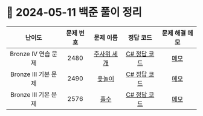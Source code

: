 # 📅 2024-05-11 백준 풀이 정리

| 난이도 | 문제 번호 | 문제 이름 | 정답 코드 | 문제 해결 메모 |
| :--: | :--: | :--: | :--: | :--: |
| Bronze IV 연습 문제 | 2480 | [주사위 세개](https://www.acmicpc.net/problem/2480) | [C# 정답 코드](../../bojSolutions/2025-05-11/2480.cs) | [메모](../../bojSolutions/2025-05-11/2480_memo.md) |
| Bronze III 기본 문제 | 2490 | [윷놀이](https://www.acmicpc.net/problem/2490) | [C# 정답 코드](../../bojSolutions/2025-05-11/2490.cs) | [메모](../../bojSolutions/2025-05-11/2490_memo.md) |
| Bronze III 기본 문제 | 2576 | [홀수](https://www.acmicpc.net/problem/2576) | [C# 정답 코드](../../bojSolutions/2025-05-11/2576.cs) | [메모](../../bojSolutions/2025-05-11/2576_memo.md) |
